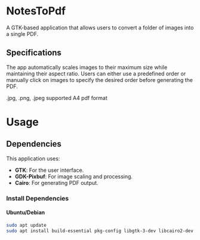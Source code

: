 # NotesToPdf
A GTK-based application that allows users to convert a folder of images into a single PDF.
## Specifications
The app automatically scales images to their maximum size while maintaining their aspect ratio. Users can either use a predefined order or manually click on images to specify the desired order before generating the PDF.

.jpg, .png, .jpeg supported
A4 pdf format

# Usage


## Dependencies

This application uses:
- **GTK**: For the user interface.
- **GDK-Pixbuf**: For image scaling and processing.
- **Cairo**: For generating PDF output.
### Install Dependencies
#### Ubuntu/Debian

```bash
sudo apt update
sudo apt install build-essential pkg-config libgtk-3-dev libcairo2-dev libgdk-pixbuf2.0-dev
```